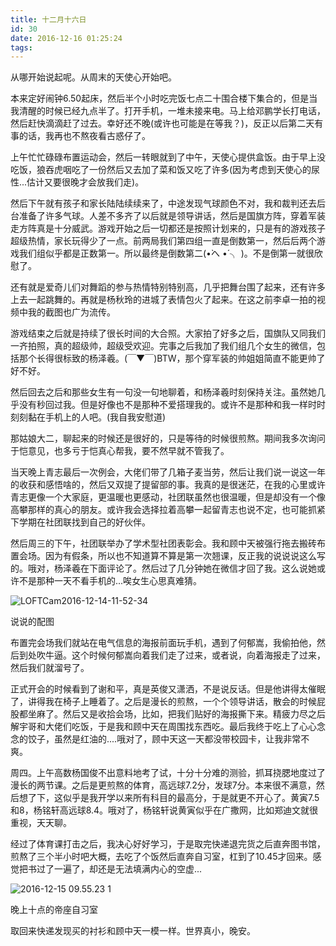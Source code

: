 ```yaml
---
title: 十二月十六日
id: 30
date: 2016-12-16 01:25:24
tags:
---
```


从哪开始说起呢。从周末的天使心开始吧。

本来定好闹钟6.50起床，然后半个小时吃完饭七点二十围合楼下集合的，但是当我清醒的时候已经九点半了。打开手机，一堆未接来电。马上给邓鹏学长打电话，然后赶快滴滴赶了过去。幸好还不晚(或许也可能是在等我？)，反正以后第二天有事的话，我再也不熬夜看古惑仔了。

上午忙忙碌碌布置运动会，然后一转眼就到了中午，天使心提供盒饭。由于早上没吃饭，狼吞虎咽吃了一份然后又去加了菜和饭又吃了许多(因为考虑到天使心的尿性...估计又要很晚才会放我们走)。

然后下午就有孩子和家长陆陆续续来了，中途发现气球颜色不对，我和裁判还去后台准备了许多气球。人差不多齐了以后就是领导讲话，然后是国旗方阵，穿着军装走方阵真是十分威武。游戏开始之后一切都还是按照计划来的，只是有的游戏孩子超级热情，家长玩得少了一点。前两局我们第四组一直是倒数第一，然后后两个游戏我们组似乎都是正数第一。所以最终是倒数第二(•̀へ •́ ╮ )。不是倒第一就很欣慰了。

还有就是爱奇儿们对舞蹈的参与热情特别特别高，几乎把舞台围了起来，还有许多上去一起跳舞的。再就是杨秋玲的进城了表情包火了起来。在这之前李卓一拍的视频中我的截图也广为流传。

游戏结束之后就是持续了很长时间的大合照。大家拍了好多之后，国旗队又同我们一齐拍照，真的超级帅，超级受欢迎。完事之后我加了我们组几个女生的微信，包括那个长得很标致的杨泽羲。(￣▼￣)BTW，那个穿军装的帅姐姐简直不能更帅了好不好。

然后回去之后和那些女生有一句没一句地聊着，和杨泽羲时刻保持关注。虽然她几乎没有秒回过我。但是好像也不是那种不爱搭理我的。或许不是那种和我一样时时刻刻黏在手机上的人吧。(我自我安慰道)

那姑娘大二，聊起来的时候还是很好的，只是等待的时候很煎熬。期间我多次询问于恺意见，也多亏于恺真心帮我，要不然早就不管我了。

当天晚上青志最后一次例会，大佬们带了几箱子麦当劳，然后让我们说一说这一年的收获和感悟啥的，然后又双提了提留部的事。我真的是很迷茫，在我的心里或许青志更像一个大家庭，更温暖也更感动，社团联虽然也很温暖，但是却没有一个像高攀那样的真心的朋友。或许我会选择拉着高攀一起留青志也说不定，也可能抓紧下学期在社团联找到自己的好伙伴。

然后周三的下午，社团联举办了学术型社团表彰会。我和顾中天被强行拖去搬砖布置会场。因为有假条，所以也不知道算不算是第一次翘课，反正我的说说说这么写的。哦对，杨泽羲在下面评论了。然后过了几分钟她在微信才回了我。这么说她或许不是那种一天不看手机的...唉女生心思真难猜。

![LOFTCam2016-12-14-11-52-34](http://img.cyrise.cn/wp-content/uploads/2016/12/LOFTCam2016-12-14-11-52-34.jpg)

说说的配图

布置完会场我们就站在电气信息的海报前面玩手机，遇到了何郁嵩，我偷拍他，然后到处吹牛逼。这个时候何郁嵩向着我们走了过来，或者说，向着海报走了过来，然后我们就溜号了。

正式开会的时候看到了谢和平，真是英俊又潇洒，不是说反话。但是他讲得太催眠了，讲得我在椅子上睡着了。之后是漫长的煎熬，一个个领导讲话，散会的时候屁股都坐麻了。然后又是收拾会场，比如，把我们贴好的海报撕下来。精疲力尽之后解宇哥和大佬们吃饭，于是我和顾中天在周围找东西吃。最后我终于吃上了心心念念的饺子，虽然是红油的....哦对了，顾中天这一天都没带校园卡，让我非常不爽。

周四。上午高数杨国俊不出意料地考了试，十分十分难的测验，抓耳挠腮地度过了漫长的两节课。之后是更煎熬的体育，高远球7.2分，发球7分。本来很不满意，然后想了下，这似乎是我开学以来所有科目的最高分，于是就更不开心了。黄寅7.5和8，杨铭轩高远球8.4。哦对了，杨铭轩说黄寅似乎在广撒网，比如郑迪文就很重视，天天聊。

经过了体育课打击之后，我决心好好学习，于是取完快递退完货之后直奔图书馆，煎熬了三个半小时吧大概，去吃了个饭然后直奔自习室，杠到了10.45才回来。感觉把书过了一遍了，却还是无法填满内心的空虚...

![2016-12-15 09.55.23 1](http://img.cyrise.cn/wp-content/uploads/2016/12/2016-12-15-09.55.23-1.jpg) 

晚上十点的帝座自习室

取回来快递发现买的衬衫和顾中天一模一样。世界真小，晚安。
